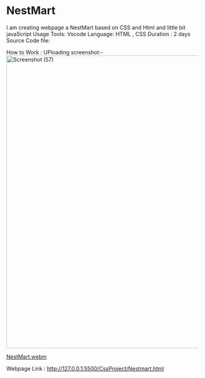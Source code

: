# NestMart
I am creating webpage a NestMart based on CSS and Html and little bit javaScript
Usage Tools: Vscode
Language: HTML , CSS
Duration : 2 days
Source Code file: 

How to Work :
UPloading screenshot:-
<img width="1366" height="768" alt="Screenshot (57)" src="https://github.com/user-attachments/assets/3ef582c9-cd53-4c41-ac02-b29ffd87546b" />

[NestMart.webm](https://github.com/user-attachments/assets/91900922-51e7-47d9-8d09-868b22374e1a)

Webpage Link : http://127.0.0.1:5500/CssProject/Nestmart.html
